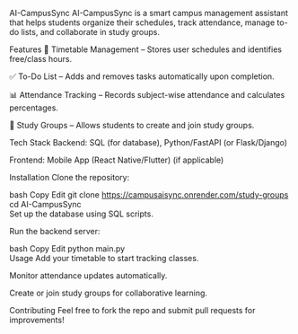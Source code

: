 AI-CampusSync
AI-CampusSync is a smart campus management assistant that helps students organize their schedules, track attendance, manage to-do lists, and collaborate in study groups.

Features
📅 Timetable Management – Stores user schedules and identifies free/class hours.

✅ To-Do List – Adds and removes tasks automatically upon completion.

📊 Attendance Tracking – Records subject-wise attendance and calculates percentages.

👥 Study Groups – Allows students to create and join study groups.

Tech Stack
Backend: SQL (for database), Python/FastAPI (or Flask/Django)

Frontend: Mobile App (React Native/Flutter) (if applicable)

Installation
Clone the repository:

bash
Copy
Edit
git clone https://campusaisync.onrender.com/study-groups  
cd AI-CampusSync  
Set up the database using SQL scripts.

Run the backend server:

bash
Copy
Edit
python main.py  
Usage
Add your timetable to start tracking classes.

Monitor attendance updates automatically.

Create or join study groups for collaborative learning.

Contributing
Feel free to fork the repo and submit pull requests for improvements!
